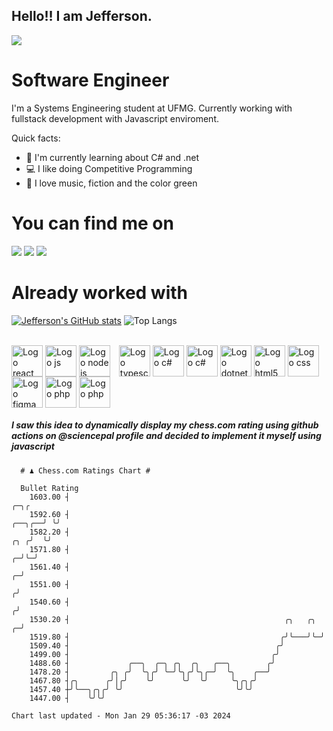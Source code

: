 ## Hello!! I am Jefferson.
![](https://komarev.com/ghpvc/?username=Jefferson13t&label=Profile%20Visits&color=blue&style=for-the-badge)

# Software Engineer
I'm a Systems Engineering student at UFMG. Currently working with fullstack development with Javascript enviroment.

<div>
Quick facts:
  <ul>
<li>🚀 I'm currently learning about C# and .net</li>
<li>💻 I like doing Competitive Programming</li>
<li>💚 I love music, fiction and the color green</li>
    </ul>
</div>

# You can find me on
<div>
  <a href="https://www.linkedin.com/in/jefferson-souuza" target="_blank"><img src="https://img.shields.io/badge/-LinkedIn-%230077B5?style=for-the-badge&logo=linkedin&logoColor=white" target="_blank"></a> 
    <a href = "mailto:jefersonpereira1331@gmail.com"><img loading="lazy" src="https://img.shields.io/badge/Gmail-D14836?style=for-the-badge&logo=gmail&logoColor=white" target="_blank"></a>
  <a href="https://instagram.com/jeffpsou" target="_blank"><img src="https://img.shields.io/badge/-Instagram-%23E4405F?style=for-the-badge&logo=instagram&logoColor=white" target="_blank"></a>
</div>

# Already worked with
[![Jefferson's GitHub stats](https://github-readme-stats.vercel.app/api?username=jefferson13t&show_icons=true&theme=gotham&rank_icon=github&layout=compact)](https://github.com/anuraghazra/github-readme-stats)
![Top Langs](https://github-readme-stats.vercel.app/api/top-langs/?username=jefferson13t&size_weight=0.5&count_weight=0.5&theme=gotham&layout=compact)

<div style="display: inline_block"><br>
  <img alt="Logo react" align="center" style="height:50px" src="https://cdn.jsdelivr.net/gh/devicons/devicon/icons/react/react-original.svg" />
  <img alt="Logo js" align="center" style="height:50px" src="https://cdn.jsdelivr.net/gh/devicons/devicon/icons/javascript/javascript-original.svg" />
  <img alt="Logo node js" align="center" style="height:50px; margin-right: 10px" src="https://cdn.jsdelivr.net/gh/devicons/devicon/icons/nodejs/nodejs-original.svg" />
  <img alt="Logo typescript" align="center" style="height:50px" src="https://cdn.jsdelivr.net/gh/devicons/devicon/icons/typescript/typescript-original.svg" />
  <img alt="Logo c#" align="center" style="height:50px" src="https://cdn.jsdelivr.net/gh/devicons/devicon/icons/graphql/graphql-plain.svg" />
  <img alt="Logo c#" align="center" style="height:50px" src="https://cdn.jsdelivr.net/gh/devicons/devicon/icons/csharp/csharp-original.svg" />
  <img alt="Logo dotnet" align="center" style="height:50px" src="https://cdn.jsdelivr.net/gh/devicons/devicon/icons/dotnetcore/dotnetcore-original.svg" />
  <img alt="Logo html5" align="center" style="height:50px" src="https://cdn.jsdelivr.net/gh/devicons/devicon/icons/html5/html5-original.svg" />
  <img alt="Logo css" align="center" style="height:50px" src="https://cdn.jsdelivr.net/gh/devicons/devicon/icons/css3/css3-original.svg" />
  <img alt="Logo figma" align="center" style="height:50px" src="https://cdn.jsdelivr.net/gh/devicons/devicon/icons/figma/figma-original.svg" />
  <img alt="Logo php" align="center" style="height:50px" src="https://cdn.jsdelivr.net/gh/devicons/devicon/icons/cplusplus/cplusplus-original.svg" />
  <img alt="Logo php" align="center" style="height:50px" src="https://cdn.jsdelivr.net/gh/devicons/devicon/icons/php/php-original.svg" />
</div>

##### I saw this idea to dynamically display my chess.com rating using github actions on @sciencepal profile and decided to implement it myself using javascript

```
  # ♟︎ Chess.com Ratings Chart #
  
  Bullet Rating
    1603.00 ┤                                                                           ╭─╮╭ 
    1592.60 ┤                                                                    ╭──╮╭──╯ ╰╯ 
    1582.20 ┤                                                                ╭╮ ╭╯  ╰╯       
    1571.80 ┤                                                              ╭─╯╰─╯            
    1561.40 ┤                                                            ╭─╯                 
    1551.00 ┤                                                           ╭╯                   
    1540.60 ┤                                                          ╭╯                    
    1530.20 ┤                                                ╭╮   ╭╮ ╭─╯                     
    1519.80 ┤                                               ╭╯╰───╯╰─╯                       
    1509.40 ┤                                              ╭╯                                
    1499.00 ┤                                             ╭╯                                 
    1488.60 ┤             ╭──╮  ╭─╮ ╭╮  ╭╮   ╭──╮        ╭╯                                  
    1478.20 ┤         ╭╮ ╭╯  ╰╮╭╯ ╰─╯╰╮╭╯╰╮╭─╯  ╰╮    ╭──╯                                   
    1467.80 ┤╭╮      ╭╯│╭╯    ╰╯      ╰╯  ╰╯     ╰╮╭╮╭╯                                      
    1457.40 ┼╯╰──╮╭╮╭╯ ╰╯                         ╰╯╰╯                                       
    1447.00 ┤    ╰╯╰╯                                                                        

Chart last updated - Mon Jan 29 05:36:17 -03 2024  
  ```
